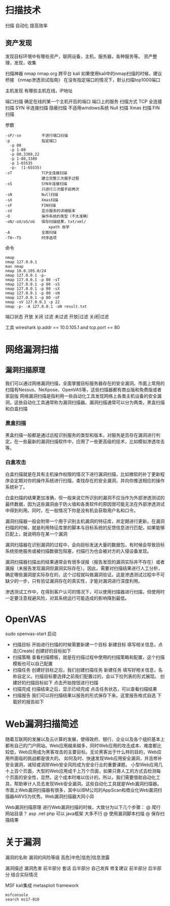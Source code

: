 # 扫描技术
  扫描
  自动化
  提高效率

## 资产发现
发现目标环境中有哪些资产，联网设备，主机，服务器，各种服务等。
资产整理，发现，收集

扫描神器
  nmap
  nmap.org
  跨平台 
  kali
  如果使用kali中的nmap扫描的时候，建议桥接
  《nmap渗透测试指南》
  在没有指定端口的情况下，默认扫描top1000端口

主机发现
  有哪些主机在线，IP地址

端口扫描
  确定在线的某一个主机开启的端口
  端口上的服务
  扫描方式
    TCP 全连接扫描
    SYN 半连接扫描
    隐蔽扫描
      不适用windows系统
      Null 扫描
      Xmas 扫描
      FIN 扫描

参数
```
-sP/-sn         不进行端口扫描
-p              指定端口
  -p 80
  -p 1-80
  -p 80,3389,22
  -p 1-80,3389
  -p 1-65535
  -p-  (1-65535)
-sT             TCP全连接扫描
                建立完整三次握手过程
-sS             SYN半连接扫描
                只进行三次握手前两次
-sN             Null扫描
-sX             Xmas扫描
-sF             FIN扫描
-sV             显示服务的详细版本
-O              操作系统的类型（不太准确）
-oN/-oX/oS/oG   保存扫描结果，txt/xml/
                   xpath 自学
-A              全面扫描
-T0~-T5         时序选项
```

命令
```
nmap
nmap 127.0.0.1
man nmap
nmap 10.0.105.0/24
nmap 127.0.0.1 -p-
nmap 127.0.0.1 -p 80 -sT
nmap 127.0.0.1 -p 80 -sS
nmap 127.0.0.1 -p 80 -sX
nmap 127.0.0.1 -p 80 -sN
nmap 127.0.0.1 -p 80 -sF
nmap -sV 127.0.0.1 -p 22
nmap -p- -A 127.0.0.1 -oN result.txt
```

端口状态
  开放
  关闭
  过滤
  未过滤
  开放|过滤
  关闭|过滤


工具
  wireshark 
  ip.addr == 10.0.105.1 and tcp.port == 80

# 网络漏洞扫描

## 漏洞扫描原理

我们可以通过网络漏洞扫描，全面掌握目标服务器存在的安全漏洞。市面上常用的扫描有Nessus、NeXpose、OpenVAS等，这些扫描器都有商业版和免费版或者家庭版
网络漏洞扫描是指利用一些自动化工具发现网络上各类主机设备的安全漏洞，这些自动化工具通常称为漏洞扫描器。漏洞扫描通常可以分为两类，黑盒扫描和白盒扫描

### 黑盒扫描

黑盒扫描一般都是通过远程识别服务的类型和版本，对服务是否存在漏洞进行判定。在一些最新的漏洞扫描软件中，应用了一些更高级的技术，比如模拟渗透攻击等。

### 白盒攻击

白盒扫描就是在具有主机操作权限的情况下进行漏洞扫描，比如微软的补丁更新程序会定期对你的操作系统进行扫描，查找存在的安全漏洞，并向你推送相应的操作系统补丁。

白盒扫描的结果更加准确，但一般来说它所识别的漏洞不应当作为外部渗透测试的最终数据，因为这些漏洞由于防火墙和各类软件的原因很可能无法在外部渗透测试中得到利用。同时，在一般情况下你是没有机会获取用户名和口令。

漏洞扫描器一般会附带一个用于识别主机漏洞的特征库，并定期进行更新。在漏洞扫描的时候，就是利用特征库里的脚本与目标系统的反馈信息进行匹配，如果能够匹配上，就说明存在某一个漏洞

漏洞扫描器在识别漏洞的过程中，会向目标发送大量的数据包，有时候会导致目标系统拒绝服务或被扫描数据包阻塞，扫描行为也会被对方的入侵设备发现。

漏洞扫描器扫描出的结果通常会有很多误报（报告发现的漏洞实际并不存在）或者漏报（未报告发现漏洞但漏洞实际存在）。因此，需要对扫描结果进行人工分析，确定哪些漏洞是实际存在的，这个过程就叫做漏洞验证。这是渗透测试过程中不可缺少的一步，只有验证漏洞存在的真实性，才能对漏洞进行深度利用。

渗透测试工作中，在得到客户认可的情况下，可以使用扫描器进行扫描，但使用时一定要注意规避风险，对其系统运行可能造成的影响降到最低。

# OpenVAS

sudo openvas-start 启动

- 扫描目标
 开始进行扫描的时候需要新建一个目标
 新建目标
 填写相关信息，点击[Create]
 创建好的目标如下
- 扫描策略
 查看扫描模板，就是在扫描过程中使用的扫描策略和配置，这个扫描模板也可以自己配置
- 扫描任务
 创建好目标之后，我们创建扫描任务
 新建任务
 填写好相关信息，名称自定义。扫描目标要选择之前我们配置过的，会以下拉列表的形式展现。
 创建好的扫描目标如下
 点击开始按钮进行扫描
- 扫描完成
 扫描结束之后，显示已经完成
 点击任务状态，可以查看扫描结果
- 扫描报告
 我们可以将扫描结果以报告的形式保存下来。这里报告格式自选
 下载好的报告如下

 # Web漏洞扫描简述

随着互联网的发展以及云计算的发展，使得政府、银行、企业以及各个组织基本上都有自己的门户网站。Web应用越来越多，同时Web应用的攻击成本、难度都比较低，Web应用成为黑客攻击的主要目标。无论黑客出于什么样的目的，Web应用所面临的挑战都是很大的。
如何及时、快速发现Web应用安全漏洞，并且修补安全漏洞，减轻或消除Web安全风险成为安全行业的重要课题。
小型Web应用几十上百个页面，大型的Web应用成千上万个页面，如果只靠人工的方式去检测每个页面的安全性，显然，这个成本时难以估计的。所以，我们需要借助自动化工具，帮助审计人员去发现Web安全漏洞。这些自动化工具就是Web漏洞扫描器。
市面上Web漏洞扫描器有很多，其中以IBM公司的AppScan和商业化Web漏洞扫描器AWVS为优秀。Web漏洞扫描器大同小异

Web漏洞扫描原理
  进行Web漏洞扫描的时候，大致分为以下几个步骤：
  @ 爬行网站目录？
    asp .net php 可以
    java框架 大多不行
  @ 使用漏洞脚本扫描
  @ 保存扫描结果

# 关于漏洞
 漏洞的名称
 漏洞的风险等级
   高危|中危|低危|信息泄露

 漏洞描述
 漏洞危害
  前半部分 套话
  后半部分 自己发挥
 修复建议
  前半部分
  后半部分 结合实际情况

MSF kali集成
  metasploit framework
```
msfconsole
search ms17-010
```